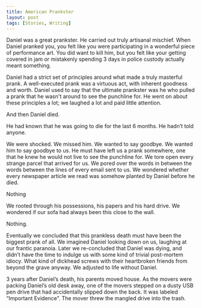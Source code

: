 ```yaml
---
title: American Prankster
layout: post
tags: [Stories, Writing]
---
```

Daniel was a great prankster. He carried out truly artisanal mischief. When Daniel pranked you, you felt like you were participating in a wonderful piece of performance art. You did want to kill him, but you felt like your getting covered in jam or mistakenly spending 3 days in police custody actually meant something.

Daniel had a strict set of principles around what made a truly masterful prank. A well-executed prank was a virtuous act, with inherent goodness and worth. Daniel used to say that the ultimate prankster was he who pulled a prank that he wasn't around to see the punchline for. He went on about these principles a lot; we laughed a lot and paid little attention.

And then Daniel died.

He had known that he was going to die for the last 6 months. He hadn’t told anyone.

We were shocked. We missed him. We wanted to say goodbye. We wanted him to say goodbye to us. He must have left us a prank somewhere, one that he knew he would not live to see the punchline for. We tore open every strange parcel that arrived for us. We pored over the words in between the words between the lines of every email sent to us. We wondered whether every newspaper article we read was somehow planted by Daniel before he died.

Nothing

We rooted through his possessions, his papers and his hard drive. We wondered if our sofa had always been this close to the wall.

Nothing.

Eventually we concluded that this prankless death must have been the biggest prank of all. We imagined Daniel looking down on us, laughing at our frantic paranoia. Later we re-concluded that Daniel was dying, and didn’t have the time to indulge us with some kind of trivial post-mortem idiocy. What kind of dickhead screws with their heartbroken friends from beyond the grave anyway. We adjusted to life without Daniel.

3 years after Daniel’s death, his parents moved house. As the movers were packing Daniel’s old desk away, one of the movers stepped on a dusty USB pen drive that had accidentally slipped down the back. It was labeled “Important Evidence”. The mover threw the mangled drive into the trash.
